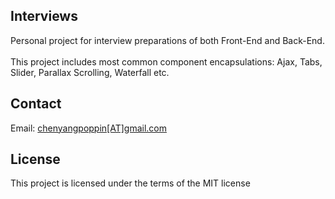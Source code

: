 <h2>Interviews</h2>
<p>
  Personal project for interview preparations of both Front-End and Back-End. 
  <br/><br/>
  This project includes most common component encapsulations: Ajax, Tabs, Slider, Parallax Scrolling, Waterfall etc.
</p>

<h2>Contact</h2>
<p>
  Email: <a href="mailto:chenyangpoppin@gmail.com">chenyangpoppin[AT]gmail.com</a>
</p>

<h2>License</h2>
<p>
  This project is licensed under the terms of the MIT license
</p>
